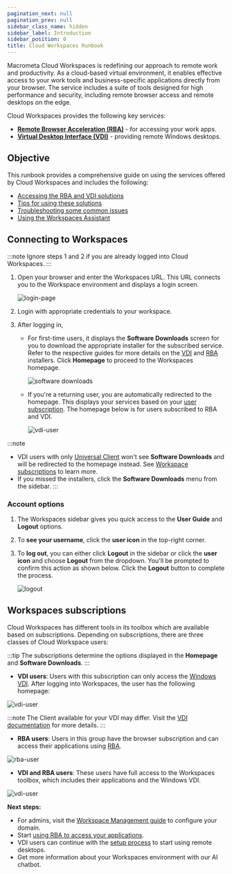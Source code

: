 ```yaml
---
pagination_next: null
pagination_prev: null
sidebar_class_name: hidden
sidebar_label: Introduction
sidebar_position: 0
title: Cloud Workspaces Runbook
---
```


Macrometa Cloud Workspaces is redefining our approach to remote work and productivity. As a cloud-based virtual environment, it enables effective access to your work tools and business-specific applications directly from your browser. The service includes a suite of tools designed for high performance and security, including remote browser access and remote desktops on the edge.

Cloud Workspaces provides the following key services:

- [**Remote Browser Acceleration (RBA)**](./solutions/rba/index.md) - for accessing your work apps. 
- [**Virtual Desktop Interface (VDI)**](./solutions/vdi/index.md) - providing remote Windows desktops.

## **Objective**

This runbook provides a comprehensive guide on using the services offered by Cloud Workspaces and includes the following:

- [Accessing the RBA and VDI solutions](./solutions/index.md)
- [Tips for using these solutions](./solutions/vdi/tips.md)
- [Troubleshooting some common issues](./troubleshooting/index.md)
- [Using the Workspaces Assistant](./assistant.md)

## **Connecting to Workspaces**

:::note
Ignore steps 1 and 2 if you are already logged into Cloud Workspaces.
:::

1. Open your browser and enter the Workspaces URL. This URL connects you to the Workspace environment and displays a login screen.

    ![login-page](/img/runbook-images/login-page.png)

2. Login with appropriate credentials to your workspace.
3. After logging in,
   
     - For first-time users, it displays the **Software Downloads** screen for you to download the appropriate installer for the subscribed service. Refer to the respective guides for more details on the [VDI](./solutions/vdi/index.md) and [RBA](./solutions/rba/index.md) installers. Click **Homepage** to proceed to the Workspaces homepage.
   
       ![software downloads](/img/runbook-images/software-downloads.png)

     - If you're a returning user, you are automatically redirected to the homepage. This displays your services based on your [user subscription](#workspaces-subscriptions). The homepage below is for users subscribed to RBA and VDI.

        ![vdi-user](/img/runbook-images/vdi-macs.png)

:::note
- VDI users with only [Universal Client](./solutions/vdi/index.md#accessing-vdi) won't see **Software Downloads** and will be redirected to the homepage instead. See [Workspace subscriptions](#workspaces-subscriptions) to learn more.
- If you missed the installers, click the **Software Downloads** menu from the sidebar.
:::

### Account options

1. The Workspaces sidebar gives you quick access to the **User Guide** and **Logout** options.

2. To **see your username**, click the **user icon** in the top-right corner.

3. To **log out**, you can either click **Logout** in the sidebar or click the **user icon** and choose **Logout** from the dropdown. You'll be prompted to confirm this action as shown below. Click the **Logout** button to complete the process.
   
      ![logout](/img/runbook-images/workspaces-logout.png)


## **Workspaces subscriptions**

Cloud Workspaces has different tools in its toolbox which are available based on subscriptions. Depending on subscriptions, there are three classes of Cloud Workspace users:

:::tip
The subscriptions determine the options displayed in the **Homepage** and **Software Downloads**.
:::

- **VDI users**: Users with this subscription can only access the [Windows VDI](./solutions/vdi/index.md). After logging into Workspaces, the user has the following homepage:

![vdi-user](/img/runbook-images/just-vdi-users.png)

:::note
The Client available for your VDI may differ. Visit the [VDI documentation](./solutions/vdi/index.md#accessing-vdi) for more details.
:::

- **RBA users**: Users in this group have the browser subscription and can access their applications using [RBA](./solutions/rba/index.md).

![rba-user](/img/runbook-images/just-rba-users.png)

- **VDI and RBA users**: These users have full access to the Workspaces toolbox, which includes their applications and the Windows VDI.

![vdi-user](/img/runbook-images/vdi-macs.png)

**Next steps:**
- For admins, visit the [Workspace Management guide](workspace-management.md) to configure your domain.
- Start [using RBA to access your applications](./solutions/rba/index.md).
- VDI users can continue with the [setup process](./solutions/vdi/index.md) to start using remote desktops.
- Get more information about your Workspaces environment with our AI chatbot.

